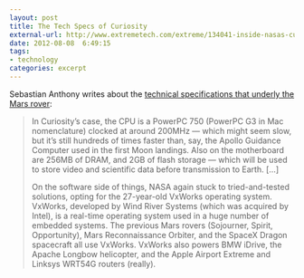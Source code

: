 ```yaml
---
layout: post
title: The Tech Specs of Curiosity
external-url: http://www.extremetech.com/extreme/134041-inside-nasas-curiosity-its-an-apple-airport-extreme-with-wheels
date: 2012-08-08  6:49:15
tags:
- technology
categories: excerpt
---
```

Sebastian Anthony writes about the [technical specifications that underly the Mars rover](http://www.extremetech.com/extreme/134041-inside-nasas-curiosity-its-an-apple-airport-extreme-with-wheels):

> In Curiosity’s case, the CPU is a PowerPC 750 (PowerPC G3 in Mac nomenclature) clocked at around 200MHz — which might seem slow, but it’s still hundreds of times faster than, say, the Apollo Guidance Computer used in the first Moon landings. Also on the motherboard are 256MB of DRAM, and 2GB of flash storage — which will be used to store video and scientific data before transmission to Earth. […]
> 
> On the software side of things, NASA again stuck to tried-and-tested solutions, opting for the 27-year-old VxWorks operating system. VxWorks, developed by Wind River Systems (which was acquired by Intel), is a real-time operating system used in a huge number of embedded systems. The previous Mars rovers (Sojourner, Spirit, Opportunity), Mars Reconnaissance Orbiter, and the SpaceX Dragon spacecraft all use VxWorks. VxWorks also powers BMW iDrive, the Apache Longbow helicopter, and the Apple Airport Extreme and Linksys WRT54G routers (really).
